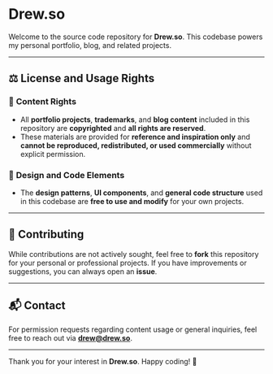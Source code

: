 # Drew.so

Welcome to the source code repository for **Drew.so**. This codebase powers my personal portfolio, blog, and related projects.

---

## ⚖️ **License and Usage Rights**

### 📝 **Content Rights**
- All **portfolio projects**, **trademarks**, and **blog content** included in this repository are **copyrighted** and **all rights are reserved**.
- These materials are provided for **reference and inspiration only** and **cannot be reproduced, redistributed, or used commercially** without explicit permission.

### 🎨 **Design and Code Elements**
- The **design patterns**, **UI components**, and **general code structure** used in this codebase are **free to use and modify** for your own projects.

---

## 🤝 **Contributing**
While contributions are not actively sought, feel free to **fork** this repository for your personal or professional projects. If you have improvements or suggestions, you can always open an **issue**.

---

## 📬 **Contact**
For permission requests regarding content usage or general inquiries, feel free to reach out via **[drew@drew.so](mailto:drew@drew.so)**.

---

Thank you for your interest in **Drew.so**. Happy coding! 🚀
